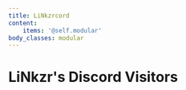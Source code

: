 ```yaml
---
title: LiNkzrcord
content:
    items: '@self.modular'
body_classes: modular
---
```


# LiNkzr's Discord Visitors